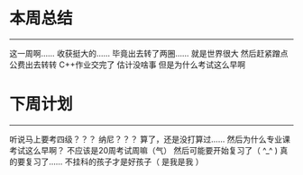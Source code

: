 # 本周总结
------
  这一周啊……
  收获挺大的……
  毕竟出去转了两圈……
  就是世界很大
  然后赶紧蹭点公费出去转转
  C++作业交完了
  估计没啥事
  但是为什么考试这么早啊
  
# 下周计划
------
  听说马上要考四级？？？
  纳尼？？？
  算了，还是没打算过……
  然后为什么专业课考试这么早啊？
  不应该是20周考试周嘛（气）
  然后可能要开始复习了（ ^_^ )
  真的要复习了……
  不挂科的孩子才是好孩子（ 是我是我  ）  
